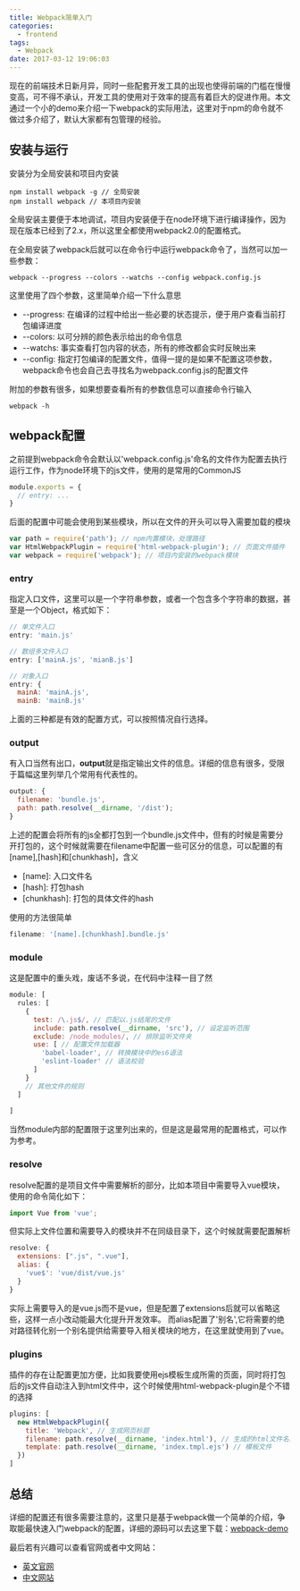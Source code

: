 ```yaml
---
title: Webpack简单入门
categories:
  - frontend
tags:
  - Webpack
date: 2017-03-12 19:06:03
---
```



现在的前端技术日新月异，同时一些配套开发工具的出现也使得前端的门槛在慢慢变高，可不得不承认，开发工具的使用对于效率的提高有着巨大的促进作用。本文通过一个小的demo来介绍一下webpack的实际用法，这里对于npm的命令就不做过多介绍了，默认大家都有包管理的经验。

## 安装与运行

安装分为全局安装和项目内安装

```shell
npm install webpack -g // 全局安装
npm install webpack // 本项目内安装
```

全局安装主要便于本地调试，项目内安装便于在node环境下进行编译操作，因为现在版本已经到了2.x，所以这里全都使用webpack2.0的配置格式。

在全局安装了webpack后就可以在命令行中运行webpack命令了，当然可以加一些参数：

```shell
webpack --progress --colors --watchs --config webpack.config.js
```
<!-- more -->

这里使用了四个参数，这里简单介绍一下什么意思

* --progress: 在编译的过程中给出一些必要的状态提示，便于用户查看当前打包编译进度
* --colors: 以可分辨的颜色表示给出的命令信息
* --watchs: 事实查看打包内容的状态，所有的修改都会实时反映出来
* --config: 指定打包编译的配置文件，值得一提的是如果不配置这项参数，webpack命令也会自己去寻找名为webpack.config.js的配置文件

附加的参数有很多，如果想要查看所有的参数信息可以直接命令行输入

```shell
webpack -h
```

## webpack配置

之前提到webpack命令会默认以'webpack.config.js'命名的文件作为配置去执行运行工作，作为node环境下的js文件，使用的是常用的CommonJS

```javascript
module.exports = {
  // entry: ...
}
```
后面的配置中可能会使用到某些模块，所以在文件的开头可以导入需要加载的模块

```javascript
var path = require('path'); // npm内置模块，处理路径
var HtmlWebpackPlugin = require('html-webpack-plugin'); // 页面文件插件
var webpack = require('webpack'); // 项目内安装的webpack模块
```

### entry

指定入口文件，这里可以是一个字符串参数，或者一个包含多个字符串的数据，甚至是一个Object，格式如下：

```javascript
// 单文件入口
entry: 'main.js'

// 数组多文件入口
entry: ['mainA.js', 'mianB.js']

// 对象入口
entry: {
  mainA: 'mainA.js',
  mainB: 'mainB.js'
```

上面的三种都是有效的配置方式，可以按照情况自行选择。

### output

有入口当然有出口，**output**就是指定输出文件的信息。详细的信息有很多，受限于篇幅这里列举几个常用有代表性的。

```javascript
output: {
  filename: 'bundle.js',
  path: path.resolve(__dirname, '/dist');
}
```

上述的配置会将所有的js全都打包到一个bundle.js文件中，但有的时候是需要分开打包的，这个时候就需要在filename中配置一些可区分的信息，可以配置的有\[name],\[hash]和\[chunkhash]，含义

* \[name]: 入口文件名
* \[hash]: 打包hash
* \[chunkhash]: 打包的具体文件的hash

使用的方法很简单

```javascript
filename: '[name].[chunkhash].bundle.js'
```


### module

这是配置中的重头戏，废话不多说，在代码中注释一目了然

```javascript
module: [
  rules: [
    {
      test: /\.js$/, // 匹配以.js结尾的文件
      include: path.resolve(__dirname, 'src'), // 设定监听范围
      exclude: /node_modules/, // 排除监听文件夹
      use: [ // 配置文件加载器
        'babel-loader', // 转换模块中的es6语法
        'eslint-loader' // 语法校验
      ]
    }
    // 其他文件的规则
  ] 
  
]
```

当然module内部的配置限于这里列出来的，但是这是最常用的配置格式，可以作为参考。

### resolve

resolve配置的是项目文件中需要解析的部分，比如本项目中需要导入vue模块，使用的命令简化如下：

```javascript
import Vue from 'vue';
```

但实际上文件位置和需要导入的模块并不在同级目录下，这个时候就需要配置解析


```javascript
resolve: {
  extensions: [".js", ".vue"],
  alias: {
    'vue$': 'vue/dist/vue.js'
  }
}
```

实际上需要导入的是vue.js而不是vue，但是配置了extensions后就可以省略这些，这样一点小改动能最大化提升开发效率。
而alias配置了'别名',它将需要的绝对路径转化别一个别名提供给需要导入相关模块的地方，在这里就使用到了vue。


### plugins

插件的存在让配置更加方便，比如我要使用ejs模板生成所需的页面，同时将打包后的js文件自动注入到html文件中，这个时候使用html-webpack-plugin是个不错的选择

```javascript
plugins: [
  new HtmlWebpackPlugin({
    title: 'Webpack', // 生成网页标题
    filename: path.resolve(__dirname, 'index.html'), // 生成的html文件名，可附带路径
    template: path.resolve(__dirname, 'index.tmpl.ejs') // 模板文件
  })
]
```

## 总结

详细的配置还有很多需要注意的，这里只是基于webpack做一个简单的介绍，争取能最快速入门webpack的配置，详细的源码可以去这里下载：[webpack-demo](https://github.com/SeanWangx/webpack-demo)

最后若有兴趣可以查看官网或者中文网站：
* [英文官网](https://webpack.js.org/)
* [中文网站](https://doc.webpack-china.org/)
